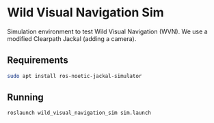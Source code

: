 # Wild Visual Navigation Sim

Simulation environment to test Wild Visual Navigation (WVN). We use a modified Clearpath Jackal (adding a camera).

## Requirements

```sh
sudo apt install ros-noetic-jackal-simulator
```

## Running

```sh
roslaunch wild_visual_navigation_sim sim.launch
```
